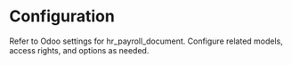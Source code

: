 # Configuration

Refer to Odoo settings for hr_payroll_document. Configure related models, access rights, and options as needed.
